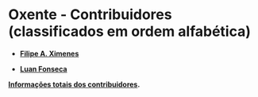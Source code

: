 Oxente - Contribuidores (classificados em ordem alfabética)
============================================

* **[Filipe A. Ximenes](https://github.com/filipeximenes)**

* **[Luan Fonseca](https://github.com/luanfonceca)**

**[Informações totais dos contribuidores](https://github.com/luanfonceca/oxente/contributors).**
